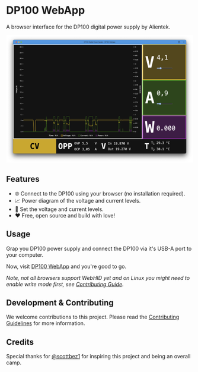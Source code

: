 # DP100 WebApp

A browser interface for the DP100 digital power supply by Alientek.

![screenshot-2024-10-03.png](screenshot-2024-10-03.png)

## Features

- 🌐 Connect to the DP100 using your browser (no installation required).
- 📈 Power diagram of the voltage and current levels.
- 📏 Set the voltage and current levels.
- ❤️ Free, open source and build with love!

## Usage

Grap you DP100 power supply and connect the DP100 via it's USB-A port to your computer.

Now, visit [DP100 WebApp](https://johannes.maron.family/DP100-WebApp/) and you're good to go.

_Note, not all browsers support WebHID yet and on Linux you might need to enable write mode first,
see [Contributing Guide](CONTRIBUTING.md)._

## Development & Contributing

We welcome contributions to this project. Please read the [Contributing Guidelines](CONTRIBUTING.md) for more information.

## Credits

Special thanks for [@scottbez1](https://github.com/scottbez1) for inspiring this project and being an overall camp.
